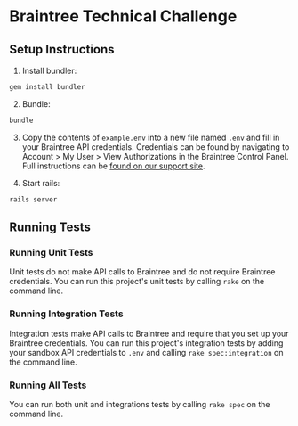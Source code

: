 # Braintree Technical Challenge

## Setup Instructions

1. Install bundler:

  ```sh
  gem install bundler
  ```

2. Bundle:

  ```sh
  bundle
  ```
3. Copy the contents of `example.env` into a new file named `.env` and fill in your Braintree API credentials. Credentials can be found by navigating to Account > My User > View Authorizations in the Braintree Control Panel. Full instructions can be [found on our support site](https://articles.braintreepayments.com/control-panel/important-gateway-credentials#api-credentials).

4. Start rails:

  ```sh
  rails server
  ```

## Running Tests

### Running Unit Tests

Unit tests do not make API calls to Braintree and do not require Braintree credentials. You can run this project's unit tests by
calling `rake` on the command line.

### Running Integration Tests

Integration tests make API calls to Braintree and require that you set up your Braintree credentials. You can run this project's integration tests by adding your sandbox API credentials to `.env` and calling `rake spec:integration` on the command line.

### Running All Tests

You can run both unit and integrations tests by calling `rake spec` on the command line.

